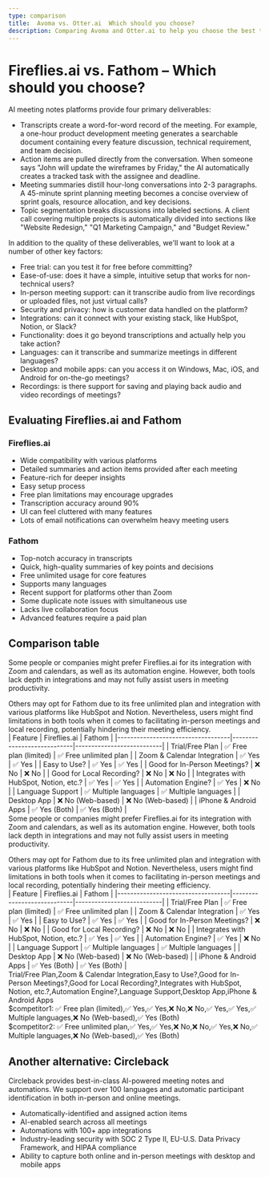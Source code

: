 ```yaml
---
type: comparison
title:  Avoma vs. Otter.ai  Which should you choose?
description: Comparing Avoma and Otter.ai to help you choose the best transcription tool. Explore features, pricing, and an alternative option, Circleback.
---
```


# Fireflies.ai vs. Fathom – Which should you choose?  
AI meeting notes platforms provide four primary deliverables:  
  
* Transcripts create a word-for-word record of the meeting. For example, a one-hour product development meeting generates a searchable document containing every feature discussion, technical requirement, and team decision.  
* Action items are pulled directly from the conversation. When someone says "John will update the wireframes by Friday," the AI automatically creates a tracked task with the assignee and deadline.  
* Meeting summaries distill hour-long conversations into 2-3 paragraphs. A 45-minute sprint planning meeting becomes a concise overview of sprint goals, resource allocation, and key decisions.  
* Topic segmentation breaks discussions into labeled sections. A client call covering multiple projects is automatically divided into sections like "Website Redesign," "Q1 Marketing Campaign," and "Budget Review."  
  
In addition to the quality of these deliverables, we'll want to look at a number of other key factors:  
  
* Free trial: can you test it for free before committing?  
* Ease-of-use: does it have a simple, intuitive setup that works for non-technical users?  
* In-person meeting support: can it transcribe audio from live recordings or uploaded files, not just virtual calls?  
* Security and privacy: how is customer data handled on the platform?  
* Integrations: can it connect with your existing stack, like HubSpot, Notion, or Slack?  
* Functionality: does it go beyond transcriptions and actually help you take action?  
* Languages: can it transcribe and summarize meetings in different languages?  
* Desktop and mobile apps: can you access it on Windows, Mac, iOS, and Android for on-the-go meetings?  
* Recordings: is there support for saving and playing back audio and video recordings of meetings?    
## Evaluating Fireflies.ai and Fathom  
### Fireflies.ai
- Wide compatibility with various platforms
- Detailed summaries and action items provided after each meeting
- Feature-rich for deeper insights
- Easy setup process
- Free plan limitations may encourage upgrades
- Transcription accuracy around 90%
- UI can feel cluttered with many features
- Lots of email notifications can overwhelm heavy meeting users

### Fathom
- Top-notch accuracy in transcripts
- Quick, high-quality summaries of key points and decisions
- Free unlimited usage for core features
- Supports many languages
- Recent support for platforms other than Zoom
- Some duplicate note issues with simultaneous use
- Lacks live collaboration focus
- Advanced features require a paid plan  
## Comparison table    
Some people or companies might prefer Fireflies.ai for its integration with Zoom and calendars, as well as its automation engine. However, both tools lack depth in integrations and may not fully assist users in meeting productivity.

Others may opt for Fathom due to its free unlimited plan and integration with various platforms like HubSpot and Notion. Nevertheless, users might find limitations in both tools when it comes to facilitating in-person meetings and local recording, potentially hindering their meeting efficiency.  
| Feature                           | Fireflies.ai               | Fathom                    |
|-----------------------------------|----------------------------|---------------------------|
| Trial/Free Plan                   | ✅ Free plan (limited)     | ✅ Free unlimited plan    |
| Zoom & Calendar Integration       | ✅ Yes                     | ✅ Yes                    |
| Easy to Use?                      | ✅ Yes                     | ✅ Yes                    |
| Good for In-Person Meetings?      | ❌ No                      | ❌ No                     |
| Good for Local Recording?         | ❌ No                      | ❌ No                     |
| Integrates with HubSpot, Notion, etc.? | ✅ Yes                | ✅ Yes                    |
| Automation Engine?                | ✅ Yes                     | ❌ No                     |
| Language Support                  | ✅ Multiple languages      | ✅ Multiple languages     |
| Desktop App                       | ❌ No (Web-based)          | ❌ No (Web-based)         |
| iPhone & Android Apps             | ✅ Yes (Both)              | ✅ Yes (Both)             |  
Some people or companies might prefer Fireflies.ai for its integration with Zoom and calendars, as well as its automation engine. However, both tools lack depth in integrations and may not fully assist users in meeting productivity.

Others may opt for Fathom due to its free unlimited plan and integration with various platforms like HubSpot and Notion. Nevertheless, users might find limitations in both tools when it comes to facilitating in-person meetings and local recording, potentially hindering their meeting efficiency.  
| Feature                           | Fireflies.ai               | Fathom                    |
|-----------------------------------|----------------------------|---------------------------|
| Trial/Free Plan                   | ✅ Free plan (limited)     | ✅ Free unlimited plan    |
| Zoom & Calendar Integration       | ✅ Yes                     | ✅ Yes                    |
| Easy to Use?                      | ✅ Yes                     | ✅ Yes                    |
| Good for In-Person Meetings?      | ❌ No                      | ❌ No                     |
| Good for Local Recording?         | ❌ No                      | ❌ No                     |
| Integrates with HubSpot, Notion, etc.? | ✅ Yes                | ✅ Yes                    |
| Automation Engine?                | ✅ Yes                     | ❌ No                     |
| Language Support                  | ✅ Multiple languages      | ✅ Multiple languages     |
| Desktop App                       | ❌ No (Web-based)          | ❌ No (Web-based)         |
| iPhone & Android Apps             | ✅ Yes (Both)              | ✅ Yes (Both)             |  
Trial/Free Plan,Zoom & Calendar Integration,Easy to Use?,Good for In-Person Meetings?,Good for Local Recording?,Integrates with HubSpot, Notion, etc.?,Automation Engine?,Language Support,Desktop App,iPhone & Android Apps  
$competitor1: ✅ Free plan (limited),✅ Yes,✅ Yes,❌ No,❌ No,✅ Yes,✅ Yes,✅ Multiple languages,❌ No (Web-based),✅ Yes (Both)  
$competitor2: ✅ Free unlimited plan,✅ Yes,✅ Yes,❌ No,❌ No,✅ Yes,❌ No,✅ Multiple languages,❌ No (Web-based),✅ Yes (Both)  
## Another alternative: Circleback  
Circleback provides best-in-class AI-powered meeting notes and automations. We support over 100 languages and automatic participant identification in both in-person and online meetings.  
  
* Automatically-identified and assigned action items  
* AI-enabled search across all meetings  
* Automations with 100+ app integrations  
* Industry-leading security with SOC 2 Type II, EU-U.S. Data Privacy Framework, and HIPAA compliance  
* Ability to capture both online and in-person meetings with desktop and mobile apps  